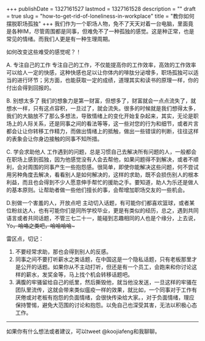 +++
publishDate = 1327161527
lastmod = 1327161528
description = ""
draft = true
slug = "how-to-get-rid-of-loneliness-in-workplace"
title = "教你如何摆脱职场孤独"
+++
我们作为一个职场人物，免不了天天对着一台电脑，里面竟是各种IM，尽管周围都是同事，但难免不了一种孤独的感觉。这是种正常，也是常见的情绪。而我们人更是有一种生理周期。

如何改变这些难受的感觉呢？！

A. 专注自己的工作
专注自己的工作，不仅能提高你的工作效率，高效的工作效率可以给人一定的快感，这种快感也足以让你体内的啡肽分泌增多，职场孤独可以适当的进行环节；另方面，也能获取一定的成绩，道理其实和读书的原理一样，你的付出会得到回报的。

B. 别想太多了
我们的想象力是第一财富，但想多了，财富就会一点点流失了，就想水一样，只有这点容积，一旦过了，就会流失。很多的时候就是我们想得太多，我们的大脑放不了那么多想法，导致情绪上的变化开始复杂起来，其实，无论是职场上的人际关系，还是同事之间的看法等等，这一些对您的行为和细节，或者片言都会让让你转移工作精力，而做出情绪上的抵触，做出一些错误的判断，往往这样的表象会让你身边接触的同事不知所措。

C. 学会求助他人
工作遇到的问题，总是习惯自己去解决所有问题的人，一般都会在职场上感到孤独，因为他感觉没有人会去帮他，如果问题得不到解决，或者不顺利，会对周围的同事产生一些抱怨感。很简单，即使你能解决这些问题，何不尝试用另种角度去解决，看看别人是如何解决的，这样的求助，既不会损伤别人的根本利益，而且也会得到不少人愿意伸手帮忙的援助之手。要知道，助人为乐还是做人的基本原则。让帮助者做一些他们擅长的事，会帮增加职场交友的一些机会。

D.别做一个害羞的人，开放点吧
主动切入话题，有可能你们都喜欢篮球，或者某位粉丝达人，也有可能你们是同所学校毕业，更是有类似的经历，总之，遇到共同语言或者共同话题，不管三七二十一，能碰到志趣相同的人也是个缘分，上去说，Yo~~，哈咯之类吧，哈哈哈哈~~~

雷区点，切记：
1. 不要经常求助，那也会得到别人的反感。
2. 同事之间不要打听薪水之类话题，在中国这是一个隐私话题，只有老板那里才是公开的话题。如果你从不主动打听，但还是有一个员工，会跑来和你讨论这样的薪水，发奖金等，马上找个机会转移话题吧。
3. 满腹的牢骚留给自己的纸里，然后撕毁他，就当他没发送，一旦这样的牢骚在团队里流传，这就会带来类似瘟疫一样的效果，就比如，一个同事对于工作有厌倦或对老板有抱怨的负面情绪，会很快传染给大家。，对于负面情绪，理应保持警惕，避免大范围的讨论和抱怨。以免自己也深受其害，无法以积极心态工作。

---
如果你有什么想法或者建议，可以tweet @koojiafeng和我聊聊。